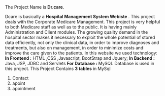 The Project Name is **Dr.care**.

Dcare is basically a **Hospital Management System Webiste** .
This project deals with the Corporate Medicare Management. This project is very helpful to both Medicare staff as well as to the public. It is having mainly Administration and Client modules. The growing quality demand in the hospital sector makes it necessary to exploit the whole potential of 
stored data efficiently, not only the clinical data, in order to improve diagnoses and treatments, but also on management, in order to minimize costs and improve the care given to the patients. 
In this website we used technology:
**In Frontend :** 
     HTML ,CSS ,Javascript, BootStrap and Jquery;
**In Backend :**
     Java, JSP, JDBC and Servlets
**For Database :**
     MySQL Database is used  in this project.
This Project Contains **3 tables** in MySql 
1. Contact
2. apoint
3. apointment

